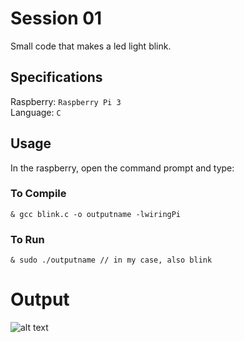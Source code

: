 # Session 01

Small code that makes a led light blink.

## Specifications

Raspberry: `Raspberry Pi 3` <br />
Language: `C` <br />

## Usage

In the raspberry, open the command prompt and type:

### To Compile

```
& gcc blink.c -o outputname -lwiringPi
```

### To Run

```
& sudo ./outputname // in my case, also blink
```

# Output

![alt text](https://github.com/the-other-mariana/circuits-workshop/blob/master/session01/images/output-blink.gif)